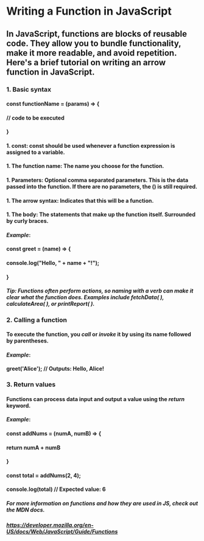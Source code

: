# Writing a Function in JavaScript

## In JavaScript, functions are blocks of reusable code. They allow you to bundle functionality, make it more readable, and avoid repetition. Here's a brief tutorial on writing an arrow function in JavaScript.

### 1. Basic syntax

 #### const functionName = (params) => {
  #### // code to be executed
#### }

#### 1. **const**: const should be used whenever a function expression is assigned to a variable.
#### 1. **The function name**: The name you choose for the function.
#### 1. **Parameters**: Optional comma separated parameters. This is the data passed into the function. If there are no parameters, the () is still required.
#### 1. **The arrow syntax**: Indicates that this will be a function.
#### 1. **The body**: The statements that make up the function itself. Surrounded by curly braces.

#### ***Example***:

#### const greet = (name) => {
 #### console.log("Hello, " + name + "!");
#### }

##### Tip: Functions often perform actions, so naming with a verb can make it clear what the function does. Examples include fetchData( ), calculateArea( ), or printReport( ). 

### 2. Calling a function

#### To execute the function, you *call* or *invoke* it by using its name followed by parentheses.

#### ***Example***:

#### greet('Alice'); // Outputs: Hello, Alice!

### 3. Return values

#### Functions can process data input and output a value using the *return* keyword.

#### ***Example***: 

#### const addNums = (numA, numB) => {
  #### return numA + numB
#### }

#### const total = addNums(2, 4);

#### console.log(total) // Expected value: 6

##### For more information on functions and how they are used in JS, check out the MDN docs. 
##### https://developer.mozilla.org/en-US/docs/Web/JavaScript/Guide/Functions
